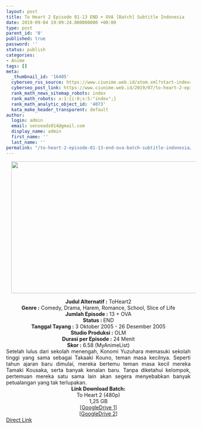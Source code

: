 ```yaml
---
layout: post
title: To Heart 2 Episode 01-13 END + OVA [Batch] Subtitle Indonesia
date: 2019-09-04 19:09:24.000000000 +00:00
type: post
parent_id: '0'
published: true
password: ''
status: publish
categories:
- Anime
tags: []
meta:
  _thumbnail_id: '16405'
  cyberseo_rss_source: https://www.ciunime.web.id/atom.xml?start-index=3601&max-results=150
  cyberseo_post_link: https://www.ciunime.web.id/2019/07/to-heart-2-episode-01-13-end-ova-batch.html
  rank_math_news_sitemap_robots: index
  rank_math_robots: a:1:{i:0;s:5:"index";}
  rank_math_analytic_object_id: '4073'
  kata_make_header_transparent: default
author:
  login: admin
  email: senseads014@gmail.com
  display_name: admin
  first_name: ''
  last_name: ''
permalink: "/to-heart-2-episode-01-13-end-ova-batch-subtitle-indonesia/"
---
```

<div class="separator" style="clear: both; text-align: center;"><a href="https://1.bp.blogspot.com/-z8MRMg1gzrY/XTVh3u7blFI/AAAAAAAAcVc/kcsJA9WGwpoxiwW7bjL4UWBoBcX_dfz5ACLcBGAs/s1600/To%2BHeart%2B2.jpg" imageanchor="1" style="margin-left: 1em; margin-right: 1em;"><img border="0" data-original-height="720" data-original-width="1280" height="360" src="{{ site.baseurl }}/assets/2019/09/To%2BHeart%2B2.jpg" width="640" /></a></div>
<p>
<div style="text-align: center;"><b>Judul</b><b><b> Alternatif</b> :</b> ToHeart2</div>
<div style="text-align: center;"><b><b>Genre :</b></b> Comedy, Drama, Harem, Romance, School, Slice of Life</div>
<div style="text-align: center;"><b>Jumlah Episode :</b> 13 + OVA<br /><b>Status :&nbsp;</b>END<br /><b>Tanggal Tayang :</b> 3 Oktober 2005 - 26 Desember 2005<br /><b>Studio Produksi :</b> OLM<br /><b>Durasi per Episode :</b> 24 Menit</div>
<div style="text-align: center;"><b>Skor :</b> 6.58 (MyAnimeList)</div>
<div style="text-align: center;"></div>
<div style="text-align: justify;"><span class="isi">Setelah lulus dari sekolah menengah, Konomi Yuzuhara memasuki sekolah tinggi yang sama sebagai Takaaki Kouno, teman masa kecilnya. Seperti tahun ajaran baru dimulai, mereka bertemu teman masa kecil mereka Tamaki Kousaka, serta banyak kenalan baru. Tanpa diketahui kelompok, pertemuan mereka satu sama lain akan segera menyebabkan banyak petualangan yang tak terlupakan.</span></div>
<div style="text-align: justify;"></div>
<div style="text-align: justify;"></div>
<div style="text-align: center;"><b>Link Download Batch:</b></div>
<div style="text-align: center;">To Heart 2 (480p)</div>
<div style="text-align: center;">1,25 GB</div>
<div style="text-align: center;">[<a href="https://drive.google.com/file/d/1-CPUlug7ZSp-SgOYZWr6uTSYm50fWFQS/view" target="_blank" rel="noopener">GoogleDrive 1</a>]<br />[<a href="https://drive.google.com/file/d/1Oi_sEq_ftXI4i730bvrQXQzB2Z1wvb_s/view" target="_blank" rel="noopener">GoogleDrive 2</a>]</div>
<link rel="stylesheet" href="https://cdnjs.cloudflare.com/ajax/libs/font-awesome/4.7.0/css/font-awesome.min.css" />
<div class="divbtn"> <a href="https://handymansurrender.com/fihup8buzv?key=94550f7ce39444073321dde3b8782f97" class="btn"><i class="fa fa-download"></i> Direct Link</a> </div>
